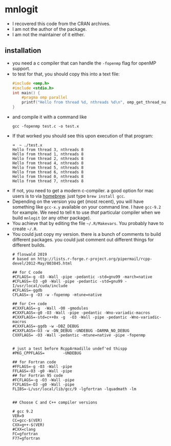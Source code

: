 # mnlogit

* I recovered this code from the CRAN archives.
* I am not the author of the package.
* I am not the maintainer of it either.

## installation

* you need a c compiler that can handle the `-fopenmp` flag for openMP support. 
* to test for that, you should copy this into a text file:
    ```c
    #include <omp.h>
    #include <stdio.h>
    int main() {
        #pragma omp parallel
        printf("Hello from thread %d, nthreads %d\n", omp_get_thread_num(), omp_get_num_threads());
    }
    ```
* and compile it with a command like
    ```
    gcc -fopenmp test.c -o test.x
    ```
* If that worked you should see this upon execution of that program:
    ```
    ➜  ~ ./test.x
    Hello from thread 3, nthreads 8
    Hello from thread 1, nthreads 8
    Hello from thread 2, nthreads 8
    Hello from thread 4, nthreads 8
    Hello from thread 5, nthreads 8
    Hello from thread 6, nthreads 8
    Hello from thread 0, nthreads 8
    Hello from thread 7, nthreads 8
    ```
* If not, you need to get a modern c-compiler. a good option for mac users is to via [homebrew](http://brew.sh/). just type `brew install gcc`.
* Depending on the version you get (most recent), you will have something like `gcc-x.y` available on your command line. I have `gcc-9.2` for example. We need to tell `R` to use *that* particular compiler when we build `mnlogit` (or any other package). 
* You achieve that by editing the file `~/.R/Makevars`. You probably have to create `~/.R`.
* You could just copy my version. there is a bunch of comments to build different packages. you could just comment out different things for different builds.
    ```
    # floswald 2019
    # based on http://lists.r-forge.r-project.org/pipermail/rcpp-devel/2012-May/003845.html

    ## for C code
    #CFLAGS=-g -O3 -Wall -pipe -pedantic -std=gnu99 -march=native
    #CFLAGS=-O3 -g0 -Wall -pipe -pedantic -std=gnu99 -I/usr/local/cuda/include
    #CFLAGS=-ggdb
    CFLAGS=-g -O3 -w -fopenmp -mtune=native

    ## for C++ code
    #CXXFLAGS=-g  -Wall -O0 -gmodules
    #CXXFLAGS=-g0 -O3 -Wall -pipe -pedantic -Wno-variadic-macros
    #CXXFLAGS=-std=c++0x -g  -O3 -Wall -pipe -pedantic -Wno-variadic-macros
    #CXXFLAGS=-ggdb -w -DBZ_DEBUG
    #CXXFLAGS=-O3 -w -DN_DEBUG -UNDEBUG -DARMA_NO_DEBUG
    CXXFLAGS= -O3 -Wall -pedantic -mtune=native -pipe -fopenmp


    # just a test before RcppArmadillo undef'ed thispp
    #PKG_CPPFLAGS=        -UNDEBUG

    ## for Fortran code
    #FFLAGS=-g -O3 -Wall -pipe
    FFLAGS=-O3 -g0 -Wall -pipe
    ## for Fortran 95 code
    #FCFLAGS=-g -O3 -Wall -pipe
    FCFLAGS=-O3 -g0 -Wall -pipe
    FLIBS=-L/usr/local/lib/gcc/9 -lgfortran -lquadmath -lm


    ## Choose C and C++ compiler versions

    # gcc 9.2
    VER=9
    CC=gcc-$(VER)
    CXX=g++-$(VER)
    #CXX=clang
    FC=gfortran
    F77=gfortran
    ```
